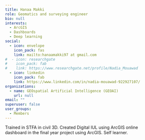 ```yaml
---
title: Hanaa Makki
role: Geomatics and surveying engineer
bio: null
interests:
  - ArcGIS 
  - Dashboards
  - Deep learning
social:
  - icon: envelope
    icon_pack: fas
    link: mailto:hanaamakki97 at gmail.com
#  - icon: researchgate
#    icon_pack: fab
#    link: https://www.researchgate.net/profile/Nadia_Mouawad
  - icon: linkedin
    icon_pack: fab
    link: https://www.linkedin.com/in/nadia-mouawad-922927107/
organizations:
  - name: GEOspatial Artificial Intelligence (GEOAI)
    url: null
email: ""
superuser: false
user_groups:
  - Members
---
```

Trained in STFA in civil 3D. Created Digital IUL using ArcGIS online dashboard in the final year project using ArcGIS. Self learner.